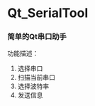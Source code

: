# Qt_SerialTool
### 简单的Qt串口助手
功能描述：
<ol>
<li>选择串口</li>
<li>扫描当前串口</li>
<li>选择波特率</li>
<li>发送信息</li>
</ol>
